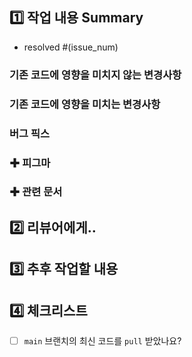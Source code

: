## 1️⃣ 작업 내용 Summary

- resolved #(issue_num)

### 기존 코드에 영향을 미치지 않는 변경사항

### 기존 코드에 영향을 미치는 변경사항

### 버그 픽스

### ✚ 피그마

### ✚ 관련 문서

## 2️⃣ 리뷰어에게..

## 3️⃣ 추후 작업할 내용

## 4️⃣ 체크리스트

- [ ] `main` 브랜치의 최신 코드를 `pull` 받았나요?
